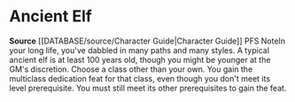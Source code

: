 ﻿---
id: '34'
name: Ancient Elf
rarity: Common
source: '[[DATABASE/source/Character Guide|Character Guide]]'
type: Heritage

---
# Ancient Elf

**Source** [[DATABASE/source/Character Guide|Character Guide]] 
PFS NoteIn your long life, you've dabbled in many paths and many styles. A typical ancient elf is at least 100 years old, though you might be younger at the GM's discretion. Choose a class other than your own. You gain the multiclass dedication feat for that class, even though you don't meet its level prerequisite. You must still meet its other prerequisites to gain the feat.